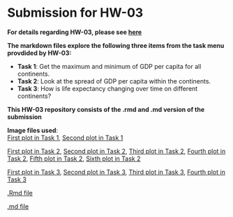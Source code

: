# Submission for HW-03

**For details regarding HW-03, please see [here](http://stat545.com/Classroom/assignments/hw03/hw03.html)**

**The markdown files explore the following three items from the task menu provdided by HW-03:**
* **Task 1**: Get the maximum and minimum of GDP per capita for all continents.
* **Task 2**: Look at the spread of GDP per capita within the continents.
* **Task 3**: How is life expectancy changing over time on different continents?

**This HW-03 repository consists of the .rmd and .md version of the submission**

**Image files used**: <br/>
[First plot in Task 1](https://github.com/STAT545-UBC-students/hw03-ErnestL91/blob/master/hw-03_gapminder_files/figure-markdown_strict/unnamed-chunk-2-1.png),
[Second plot in Task 1](https://github.com/STAT545-UBC-students/hw03-ErnestL91/blob/master/hw-03_gapminder_files/figure-markdown_strict/unnamed-chunk-2-2.png)


 
[First plot in Task 2](https://github.com/STAT545-UBC-students/hw03-ErnestL91/blob/master/hw-03_gapminder_files/figure-markdown_strict/unnamed-chunk-4-1.png),
[Second plot in Task 2](https://github.com/STAT545-UBC-students/hw03-ErnestL91/blob/master/hw-03_gapminder_files/figure-markdown_strict/unnamed-chunk-4-2.png),
[Third plot in Task 2](https://github.com/STAT545-UBC-students/hw03-ErnestL91/blob/master/hw-03_gapminder_files/figure-markdown_strict/unnamed-chunk-4-3.png),
[Fourth plot in Task 2](https://github.com/STAT545-UBC-students/hw03-ErnestL91/blob/master/hw-03_gapminder_files/figure-markdown_strict/unnamed-chunk-5-1.png),
[Fifth plot in Task 2](https://github.com/STAT545-UBC-students/hw03-ErnestL91/blob/master/hw-03_gapminder_files/figure-markdown_strict/unnamed-chunk-5-2.png),
[Sixth plot in Task 2](https://github.com/STAT545-UBC-students/hw03-ErnestL91/blob/master/hw-03_gapminder_files/figure-markdown_strict/unnamed-chunk-5-3.png)


[First plot in Task 3](https://github.com/STAT545-UBC-students/hw03-ErnestL91/blob/master/hw-03_gapminder_files/figure-markdown_strict/unnamed-chunk-8-1.png),
[Second plot in Task 3](https://github.com/STAT545-UBC-students/hw03-ErnestL91/blob/master/hw-03_gapminder_files/figure-markdown_strict/unnamed-chunk-8-2.png),
[Third plot in Task 3](https://github.com/STAT545-UBC-students/hw03-ErnestL91/blob/master/hw-03_gapminder_files/figure-markdown_strict/unnamed-chunk-8-3.png),
[Fourth plot in Task 3](https://github.com/STAT545-UBC-students/hw03-ErnestL91/blob/master/hw-03_gapminder_files/figure-markdown_strict/unnamed-chunk-8-4.png)

[.Rmd file](https://github.com/STAT545-UBC-students/hw03-ErnestL91/blob/master/hw-03_gapminder.Rmd)

[.md file](https://github.com/STAT545-UBC-students/hw03-ErnestL91/blob/master/hw-03_gapminder.md)


